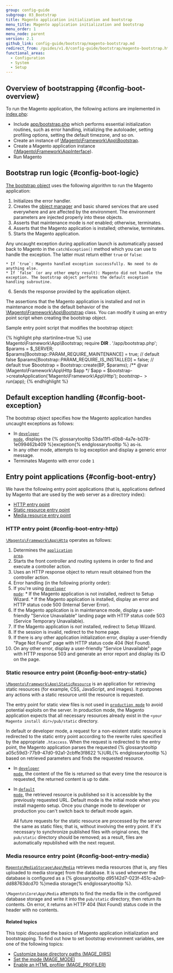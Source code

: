 ```yaml
---
group: config-guide
subgroup: 03_Bootstrap
title: Magento application initialization and bootstrap
menu_title: Magento application initialization and bootstrap
menu_order: 1
menu_node: parent
version: 2.1
github_link: config-guide/bootstrap/magento-bootstrap.md
redirect_from: /guides/v1.0/config-guide/bootstrap/magento-bootstrap.html
functional_areas:
  - Configuration
  - System
  - Setup
---
```


## Overview of bootstrapping {#config-boot-overview}
To run the Magento application, the following actions are implemented in <a href="{{ site.mage2000url }}index.php" target="_blank">index.php</a>:

* Include <a href="{{ site.mage2000url }}app/bootstrap.php" target="_blank">app/bootstrap.php</a> which performs essential initialization routines, such as error handling, initializing the autoloader, setting profiling options, setting the default timezone, and so on.
* Create an instance of <a href="{{ site.mage2000url }}lib/internal/Magento/Framework/App/Bootstrap.php" target="_blank">\Magento\Framework\App\Bootstrap</a>. <!-- It requires initialization parameters to be specified in constructor.  Normally, the $_SERVER super-global variable is supposed to be passed there. -->
* Create a Magento application instance (<a href="{{ site.mage2000url }}lib/internal/Magento/Framework/AppInterface.php" target="_blank">\Magento\Framework\AppInterface</a>).
* Run Magento

## Bootstrap run logic {#config-boot-logic}

<a href="{{ site.mage2000url }}app/bootstrap.php" target="_blank">The bootstrap object</a> uses the following algorithm to run the Magento application:

1.  Initializes the error handler.
2.  Creates the <a href="{{ site.mage2000url }}lib/internal/Magento/Framework/ObjectManager" target="_blank">object manager</a> and basic shared services that are used everywhere and are affected by the environment. The environment parameters are injected properly into these objects.
3.  Asserts that maintenance mode is *not* enabled; otherwise, terminates.
4.  Asserts that the Magento application is installed; otherwise, terminates.
5.  Starts the Magento application.

  Any uncaught exception during application launch is automatically passed back to Magento in the `catchException()` method which you can use to handle the exception. The latter must return either `true` or `false`:

    * If `true`: Magento handled exception successfully. No need to do anything else.
    * If `false` (or any other empty result): Magento did not handle the exception. The bootstrap object performs the default exception handling subroutine.
6.  Sends the response provided by the application object.

<div class="bs-callout bs-callout-info" id="info">
<span class="glyphicon-class">
  <p>The assertions that the Magento application is installed and not in maintenance mode is the default behavior of the <a href="{{ site.mage2100url }}lib/internal/Magento/Framework/App/Bootstrap.php" target="_blank">\Magento\Framework\App\Bootstrap</a> class. You can modify it using an entry point script when creating the bootstrap object.</p></span>
</div>

Sample entry point script that modifies the bootstrap object:

{% highlight php startinline=true %}
use Magento\Framework\App\Bootstrap;
require __DIR__ . '/app/bootstrap.php';
$params = $_SERVER;
$params[Bootstrap::PARAM_REQUIRE_MAINTENANCE] = true; // default false
$params[Bootstrap::PARAM_REQUIRE_IS_INSTALLED] = false; // default true
$bootstrap = Bootstrap::create(BP, $params);
/** @var \Magento\Framework\App\Http $app */
$app = $bootstrap->createApplication('Magento\Framework\App\Http');
$bootstrap->run($app);
{% endhighlight %}

## Default exception handling {#config-boot-exception}
The bootstrap object specifies how the Magento application handles uncaught exceptions as follows:

* In <a href="{{ page.baseurl }}/config-guide/bootstrap/magento-modes.html#developer-mode"><code>developer mode</code></a>, displays the {% glossarytooltip 53da11f1-d0b8-4a7e-b078-1e099462b409 %}exception{% endglossarytooltip %} as-is.
* In any other mode, attempts to log exception and display a generic error message.
* Terminates Magento with error code `1`

## Entry point applications {#config-boot-entry}
We have the following entry point applications (that is, applications defined by Magento that are used by the web server as a directory index):

* <a href="#config-boot-entry-http">HTTP entry point</a>
* <a href="#config-boot-entry-static">Static resource entry point</a>
* <a href="#config-boot-entry-media">Media resource entry point</a>

### HTTP entry point {#config-boot-entry-http}
<a href="{{ site.mage2000url }}lib/internal/Magento/Framework/App/Http" target="_blank"><code>\Magento\Framework\App\Http</code></a> operates as follows:

1.  Determines the <a href="{{ page.baseurl }}/architecture/archi_perspectives/components/modules/mod_and_areas.html"><code>application area</code></a>.
2.  Starts the front controller and routing systems in order to find and execute a controller action.
3.  Uses an HTTP response object to return result obtained from the controller action.
4.  Error handling (in the following priority order):
  1.  If you're using <a href="{{ page.baseurl }}/config-guide/bootstrap/magento-modes.html#developer-mode"><code>developer mode</code></a>:
    * If the Magento application is not installed, redirect to Setup Wizard.
    * If the Magento application is installed, display an error and HTTP status code 500 (Internal Server Error).
  2.  If the Magento application is in maintenance mode, display a user-friendly "Service Unavailable" landing page with HTTP status code 503 (Service Temporary Unavailable).
  3.  If the Magento application is *not* installed, redirect to Setup Wizard.
  4.  If the session is invalid, redirect to the home page.
  5.  If there is any other application initialization error, display a user-friendly "Page Not Found" page with HTTP status code 404 (Not Found).
  6.  On any other error, display a user-friendly "Service Unavailable" page with HTTP response 503 and generate an error report and display its ID on the page.

### Static resource entry point {#config-boot-entry-static}
<a href="{{ site.mage2000url }}lib/internal/Magento/Framework/App/StaticResource.php" target="_blank"><code>\Magento\Framework\App\StaticResource</code></a> is an application for retrieving static resources (for example, CSS, JavaScript, and images). It postpones any actions with a static resource until the resource is requested.

<div class="bs-callout bs-callout-info" id="info">
<span class="glyphicon-class">
  <p>The entry point for static view files is not used in <a href="{{ page.baseurl }}/config-guide/bootstrap/magento-modes.html#production-mode"><code>production mode</code></a> to avoid potential exploits on the server. In production mode, the Magento application expects that all necessary resources already exist in the <code>&lt;your Magento install dir>/pub/static</code> directory.</p></span>
</div>

In default or developer mode, a request for a non-existent static resource is redirected to the static entry point according to the rewrite rules specified by the appropriate `.htaccess`.
When the request is redirected to the entry point, the Magento application parses the requested {% glossarytooltip a05c59d3-77b9-47d0-92a1-2cbffe3f8622 %}URL{% endglossarytooltip %} based on retrieved parameters and finds the requested resource.

* In <a href="{{ page.baseurl }}/config-guide/bootstrap/magento-modes.html#developer-mode"><code>developer mode</code></a>, the content of the file is returned so that every time the resource is requested, the returned content is up to date.
* In <a href="{{ page.baseurl }}/config-guide/bootstrap/magento-modes.html#default-mode"><code>default mode</code></a>, the retrieved resource is published so it is accessible by the previously requested URL. Default mode is the initial mode when you install magento setup. Once you change mode to developer or production you can't switch back to default mode again.

  All future requests for the static resource are processed by the server the same as static files; that is, without involving the entry point. If it's necessary to synchronize published files with original ones, the `pub/static` directory should be removed; as a result, files are automatically republished with the next request.

### Media resource entry point {#config-boot-entry-media}
<a href="{{ site.mage2000url }}app/code/Magento/MediaStorage/App/Media.php" target="_blank"><code>Magento\MediaStorage\App\Media</code></a> retrieves media resources (that is, any files uploaded to media storage) from the database. It is used whenever the database is configured as a {% glossarytooltip d95142d7-023f-451c-a2e9-dd88763dcd70 %}media storage{% endglossarytooltip %}.

`\Magento\Core\App\Media` attempts to find the media file in the configured database storage and write it into the `pub/static` directory, then return its contents. On error, it returns an HTTP 404 (Not Found) status code in the header with no contents.

#### Related topics
This topic discussed the basics of Magento application initialization and bootstrapping. To find out how to set bootstrap environment variables, see one of the following topics:

* <a href="{{ page.baseurl }}/config-guide/bootstrap/mage-dirs.html">Customize base directory paths (MAGE_DIRS)</a>
* <a href="{{ page.baseurl }}/config-guide/bootstrap/magento-modes.html">Set the mode (MAGE_MODE)</a>
* <a href="{{ page.baseurl }}/config-guide/bootstrap/mage-profiler.html">Enable an HTML profiler (MAGE_PROFILER)</a>
